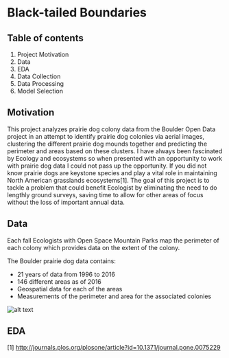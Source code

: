Black-tailed Boundaries
=======================

 Table of contents
 -----------------
1. Project Motivation
2. Data
3. EDA
4. Data Collection
5. Data Processing
6. Model Selection


Motivation
----------
This project analyzes prairie dog colony data from the Boulder Open Data project in an attempt to identify prairie dog colonies via aerial images, clustering the different prairie dog mounds together and predicting the perimeter and areas based on these clusters. I have always been fascinated by Ecology and ecosystems so when presented with an opportunity to work with prairie dog data I could not pass up the opportunity. If you did not know prairie dogs are keystone species and play a vital role in maintaining North American grasslands ecosystems[1]. The goal of this project is to tackle a problem that could benefit Ecologist by eliminating the need to do lengthly ground surveys, saving time to allow for other areas of focus without the loss of important annual data.

Data
----
Each fall Ecologists with Open Space Mountain Parks map the perimeter of each colony which provides data on the extent of the colony.

The Boulder prairie dog data contains:
- 21 years of data from 1996 to 2016
- 146 different areas as of 2016
- Geospatial data for each of the areas
- Measurements of the perimeter and area for the associated colonies

![alt text](~/Galvanize/Capstone_images/area_ss)


EDA
---



[1] http://journals.plos.org/plosone/article?id=10.1371/journal.pone.0075229
